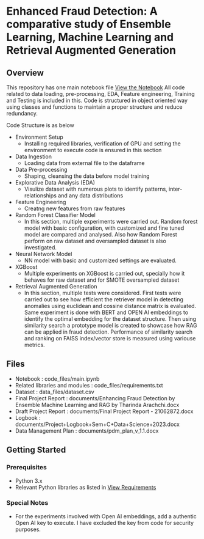 # Enhanced Fraud Detection: A comparative study of Ensemble Learning, Machine Learning and Retrieval Augmented Generation

## Overview

This repository has one main notebook file [View the Notebook](code_files/main.ipynb)
All code related to data loading, pre-processing, EDA, Feature engineering, Training and Testing is included in this. Code is structured in object oriented way using classes and functions to maintain a proper structure and reduce redundancy.

Code Structure is as below
* Environment Setup
    - Installing required libraries, verification of GPU and setting the environment to execute code is ensured in this section
* Data Ingestion
    - Loading data from external file to the dataframe
* Data Pre-processing
    - Shaping, cleansing the data before model training
* Explorative Data Analysis (EDA)
    - Visulize dataset with numerous plots to identify patterns, inter-relationships and any data distributions
* Feature Engineering
    - Creatng new features from raw features 
* Random Forest Classifier Model
    - In this section, multiple experiments were carried out. Random forest model with basic configuration, with customized and fine tuned model are compared and analysed. Also how Random Forest perform on raw dataset and oversampled dataset is also investigated.
* Neural Network Model
    - NN model with basic and customized settings are evaluated.
* XGBoost
    - Multiple experiments on XGBoost is carried out, specially how it behaves for raw dataset and for SMOTE oversampled dataset
* Retrieval Augmented Generation
    - In this section, multiple tests were considered. First tests were carried out to see how efficient the retriever model in detecting anomalies using euclidean and cossine distance matrix is evaluated. Same experiment is done with BERT and OPEN AI embeddings to identify the optimal embedding for the dataset structure. Then using similarity search a prototype model is created to showcase how RAG can be applied in fraud detection. Performance of similarity search and ranking on FAISS index/vector store is measured using variouse metrics.

## Files
* Notebook : code_files/main.ipynb
* Related libraries and modules : code_files/requirements.txt
* Dataset : data_files/dataset.csv
* Final Project Report : documents/Enhancing Fraud Detection by Ensemble Machine Learning and RAG by Tharinda Arachchi.docx
* Draft Project Report : documents/Final Project Report - 21062872.docx
* Logbook : documents/Project+Logbook+Sem+C+Data+Science+2023.docx
* Data Management Plan : documents/pdm_plan_v_1.1.docx

## Getting Started
### Prerequisites
* Python 3.x
* Relevant Python libraries as listed in [View Requirements](code_files/requirements.txt)

### Special Notes
* For the experiments involved with Open AI embeddings, add a authentic Open AI key to execute. I have excluded the key from code for security purposes.
